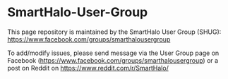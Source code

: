 # SmartHalo-User-Group
This page repository is maintained by the SmartHalo User Group (SHUG): https://www.facebook.com/groups/smarthalousergroup

To add/modify issues, please send message via the User Group page on Facebook (https://www.facebook.com/groups/smarthalousergroup) or a post on Reddit on https://www.reddit.com/r/SmartHalo/
